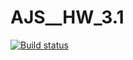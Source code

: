 # AJS__HW_3.1

[![Build status](https://ci.appveyor.com/api/projects/status/l61ks21q8f6w24je/branch/master?svg=true)](https://ci.appveyor.com/project/Vasya24/ajs-hw-3-1/branch/master)